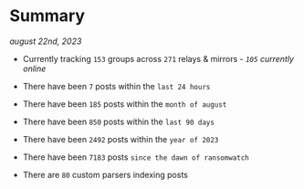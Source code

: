 
# Summary
_august 22nd, 2023_

- Currently tracking `153` groups across `271` relays & mirrors - _`105` currently online_

- There have been `7` posts within the `last 24 hours`

- There have been `185` posts within the `month of august`

- There have been `850` posts within the `last 90 days`

- There have been `2492` posts within the `year of 2023`

- There have been `7183` posts `since the dawn of ransomwatch`

- There are `80` custom parsers indexing posts
